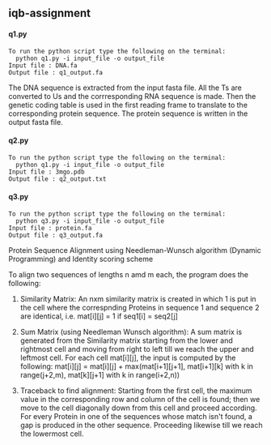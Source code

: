  ## iqb-assignment

  #### q1.py
    To run the python script type the following on the terminal:
      python q1.py -i input_file -o output_file
    Input file : DNA.fa
    Output file : q1_output.fa
The DNA sequence is extracted from the input fasta file. All the Ts are converted to Us and the corrresponding RNA sequence is made. Then the genetic coding table is used in the first reading frame to translate to the corresponding protein sequence. The protein sequence is written in the output fasta file.
   
 #### q2.py
    To run the python script type the following on the terminal:
      python q1.py -i input_file -o output_file
    Input file : 3mgo.pdb
    Output file : q2_output.txt

#### q3.py
    To run the python script type the following on the terminal:
      python q3.py -i input_file -o output_file
    Input file : protein.fa
    Output file : q3_output.fa
Protein Sequence Alignment using Needleman-Wunsch algorithm (Dynamic Programming) and Identity scoring scheme

To align two sequences of lengths n amd m each, the program does the following:

1. Similarity Matrix: 
An nxm similarity matrix is created in which 1 is put in the cell where the correspnding Proteins in sequence 1 and sequence 2 are identical, i.e. 
mat[i][j] = 1 if seq1[i] = seq2[j]

2. Sum Matrix (using Needleman Wunsch algorithm): 
A sum matrix is generated from the Similarity matrix starting from the lower and rightmost cell and moving from right to left till we reach the upper and leftmost cell. For each cell mat[i][j], the input is computed by the following:
mat[i][j] = mat[i][j] + max(mat[i+1][j+1], mat[i+1][k] with k in range(j+2,m), mat[k][j+1] with k in range(i+2,n))

3. Traceback to find alignment: 
Starting from the first cell, the maximum value in the corresponding row and column of the cell is found; then we move to the cell diagonally down from this cell and proceed according. For every Protein in one of the sequences whose match isn't found, a gap is produced in the other sequence. Proceeding likewise till we reach the lowermost cell.


